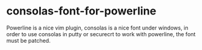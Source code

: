 consolas-font-for-powerline
===========================

Powerline is a nice vim plugin, consolas is a nice font under windows, in order to use consolas in putty or securecrt to work with powerline, the font must be patched.
